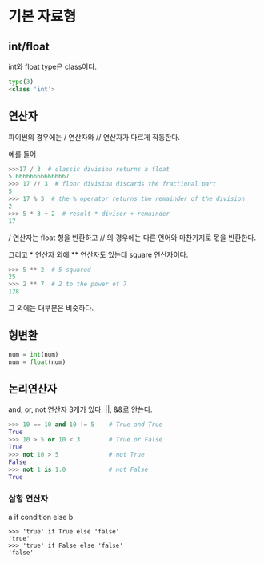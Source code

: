 # 기본 자료형

## int/float

int와 float type은 class이다. 

```python
type(3)
<class 'int'>
```

## 연산자  

파이썬의 경우에는 / 연산자와 // 연산자가 다르게 작동한다.

예를 들어   
```python
>>>17 / 3  # classic division returns a float
5.666666666666667
>>> 17 // 3  # floor division discards the fractional part
5
>>> 17 % 3  # the % operator returns the remainder of the division
2
>>> 5 * 3 + 2  # result * divisor + remainder
17
``` 
/ 연산자는 float 형을 반환하고 // 의 경우에는 다른 언어와 마찬가지로 몫을 반환한다. 


그리고 * 연산자 외에 ** 연산자도 있는데 square 연산자이다. 

```python
>>> 5 ** 2  # 5 squared
25
>>> 2 ** 7  # 2 to the power of 7
128
```

그 외에는 대부분은 비슷하다. 

## 형변환

```python
num = int(num)
num = float(num)
```

## 논리연산자 
and, or, not 연산자 3개가 있다. ||, &&로 안쓴다. 

```python
>>> 10 == 10 and 10 != 5    # True and True
True
>>> 10 > 5 or 10 < 3        # True or False
True
>>> not 10 > 5              # not True
False
>>> not 1 is 1.0            # not False
True
```
### 삼항 연산자 

a if condition else b
```
>>> 'true' if True else 'false'
'true'
>>> 'true' if False else 'false'
'false'
```

